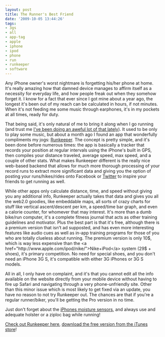 ```yaml
---
layout: post
title: The Runner's Best Friend
date: '2009-10-05 13:44:26'
tags:
- 3gs
- all
- app-tag
- apple
- iphone
- ipod
- phone
- run
- runkeeper
- software
---
```


Any iPhone owner's worst nightmare is forgetting his/her phone at home. It's really amazing how that damned device manages to affirm itself as a necessity for everyday life, and how people freak out when they somehow forget it. I know for a fact that ever since I got mine about a year ago, the longest it's been out of my reach can be calculated in hours, if not minutes. When it's not feeding me some music through earphones, it's in my pockets at all times, ready for duty.

That being said, it's only natural of me to bring it along when I go running (and trust me <a href="http://www.forces.ca/">I've been doing an aweful lot of that lately</a>). It used to be only to play some music, but about a month ago I found an app that wonderfully compliments my jogs: <a href="http://runkeeper.com/">Runkeeper</a>. The concept is pretty simple, and it's been done before numerous times: the app is basically a tracker that records your position at regular intervals using the iPhone's built in GPS, then compiles your distance traveled, average speed, max speed, and a couple of other stats. What makes Runkeeper different is the really nice web-based backend that allows for much more thorough processing of your record runs to extract more significant data and giving you the option of posting your runs/hikes/rides onto Facebook or <a href="http://twitter.com/max302/status/4510833933">Twitter</a> to inspire your friends to get running as well.

While other apps only calculate distance, time, and speed without giving you any additional info, Runkeeper actually takes that data and gives you all the web2.0 goodies, like embeddable maps, all sorts of crazy charts for stuff like vertical ascent/descent per km, a speed/time bar graph, and even a calorie counter, for whomever that may interest. It's more than a dumb bike/run computer, it's a complete fitness journal that acts as other training guidelines and motivator. Plus the best part is that it's free, although there is a premium version that isn't ad supposted, and has even more interesting features like audio cues as well as in-app training programs for those of you who are totally clueless about running. The premium version is only 10$, which is way less expensive than the <a href="http://www.apple.com/ipod/nike/">Nike+iPod</a> system (29$ + shoes), it's primary competition. No need for special shoes, and you don't need an iPhone 3G S, it's compatible with either 3G iPhones or 3G S models.

All in all, I only have on complaint, and it's that you cannot edit all the info available on the website directly from your mobile device without having to fire up Safari and navigating through a very phone-unfriendly site. Other than this minor issue which is most likely to get fixed via an update, you have no reason to not try Runkeeper out. The chances are that if you're a regular runner/biker, you'll be getting the Pro version in no time.

Just don't forget about the <a href="http://www.wired.com/gadgetlab/2007/10/iphone-water-se/">iPhones moisture sensors</a>, and always use and adequate holster or a ziploc bag while running!

<a href="http://runkeeper.com/">Check out Runkeeper here</a>, <a href="http://itunes.apple.com/WebObjects/MZStore.woa/wa/viewSoftware?id=300226023&amp;mt=8">download the free version from the iTunes store</a>!